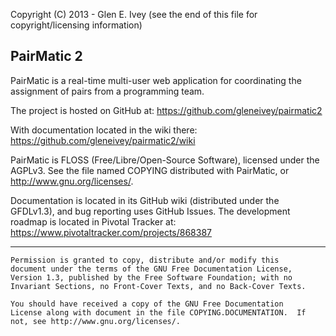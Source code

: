 Copyright (C) 2013 - Glen E. Ivey
  (see the end of this file for copyright/licensing information)


## PairMatic 2 ##

PairMatic is a real-time multi-user web application for coordinating
the assignment of pairs from a programming team.

The project is hosted on GitHub at:  https://github.com/gleneivey/pairmatic2

With documentation located in the wiki there:  https://github.com/gleneivey/pairmatic2/wiki

PairMatic is FLOSS (Free/Libre/Open-Source Software), licensed under
the AGPLv3.  See the file named COPYING distributed with PairMatic, or
http://www.gnu.org/licenses/.

Documentation is located in its GitHub wiki (distributed under the
GFDLv1.3), and bug reporting uses GitHub Issues.  The development
roadmap is located in Pivotal Tracker at:
https://www.pivotaltracker.com/projects/868387




----------------------------------------------------------------

    Permission is granted to copy, distribute and/or modify this
    document under the terms of the GNU Free Documentation License,
    Version 1.3, published by the Free Software Foundation; with no
    Invariant Sections, no Front-Cover Texts, and no Back-Cover Texts.

    You should have received a copy of the GNU Free Documentation
    License along with document in the file COPYING.DOCUMENTATION.  If
    not, see http://www.gnu.org/licenses/.

